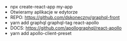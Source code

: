 - npx create-react-app my-app
- Otwieramy aplikacje w edytorze
- REPO: https://github.com/dskoneczny/graphql-front
- yarn add graphql graphql-tag react-apollo
- DOCS: https://github.com/apollographql/react-apollo
- yarn add apollo-client-preset